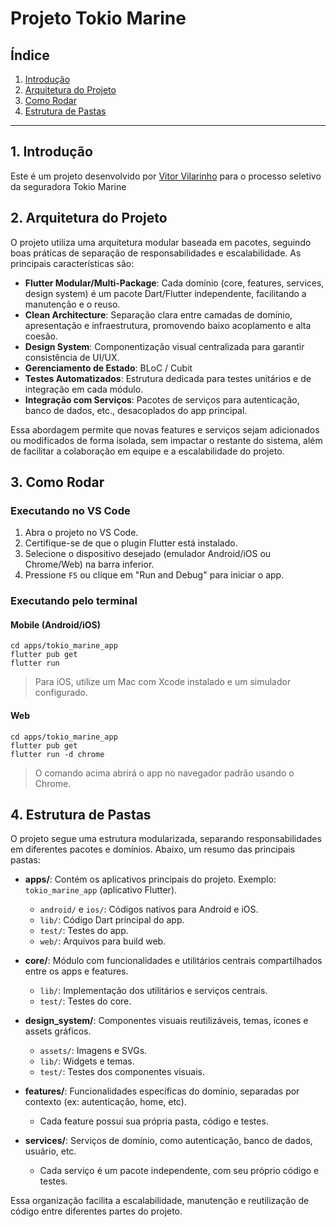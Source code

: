 
# Projeto Tokio Marine

## Índice

1. [Introdução](#1-introdução)
2. [Arquitetura do Projeto](#2-arquitetura-do-projeto)
3. [Como Rodar](#3-como-rodar)
4. [Estrutura de Pastas](#4-estrutura-de-pastas)

---

## 1. Introdução
Este é um projeto desenvolvido por [Vitor Vilarinho](https://github.com/vitorvilarinho) para o processo seletivo da seguradora Tokio Marine 

## 2. Arquitetura do Projeto
O projeto utiliza uma arquitetura modular baseada em pacotes, seguindo boas práticas de separação de responsabilidades e escalabilidade. As principais características são:

- **Flutter Modular/Multi-Package**: Cada domínio (core, features, services, design system) é um pacote Dart/Flutter independente, facilitando a manutenção e o reuso.
- **Clean Architecture**: Separação clara entre camadas de domínio, apresentação e infraestrutura, promovendo baixo acoplamento e alta coesão.
- **Design System**: Componentização visual centralizada para garantir consistência de UI/UX.
- **Gerenciamento de Estado**: BLoC / Cubit
- **Testes Automatizados**: Estrutura dedicada para testes unitários e de integração em cada módulo.
- **Integração com Serviços**: Pacotes de serviços para autenticação, banco de dados, etc., desacoplados do app principal.

Essa abordagem permite que novas features e serviços sejam adicionados ou modificados de forma isolada, sem impactar o restante do sistema, além de facilitar a colaboração em equipe e a escalabilidade do projeto.

## 3. Como Rodar
### Executando no VS Code

1. Abra o projeto no VS Code.
2. Certifique-se de que o plugin Flutter está instalado.
3. Selecione o dispositivo desejado (emulador Android/iOS ou Chrome/Web) na barra inferior.
4. Pressione `F5` ou clique em "Run and Debug" para iniciar o app.

### Executando pelo terminal

#### Mobile (Android/iOS)
```
cd apps/tokio_marine_app
flutter pub get
flutter run
```
> Para iOS, utilize um Mac com Xcode instalado e um simulador configurado.

#### Web
```
cd apps/tokio_marine_app
flutter pub get
flutter run -d chrome
```
> O comando acima abrirá o app no navegador padrão usando o Chrome.

## 4. Estrutura de Pastas
O projeto segue uma estrutura modularizada, separando responsabilidades em diferentes pacotes e domínios. Abaixo, um resumo das principais pastas:

- **apps/**: Contém os aplicativos principais do projeto. Exemplo: `tokio_marine_app` (aplicativo Flutter).
  - `android/` e `ios/`: Códigos nativos para Android e iOS.
  - `lib/`: Código Dart principal do app.
  - `test/`: Testes do app.
  - `web/`: Arquivos para build web.

- **core/**: Módulo com funcionalidades e utilitários centrais compartilhados entre os apps e features.
  - `lib/`: Implementação dos utilitários e serviços centrais.
  - `test/`: Testes do core.

- **design_system/**: Componentes visuais reutilizáveis, temas, ícones e assets gráficos.
  - `assets/`: Imagens e SVGs.
  - `lib/`: Widgets e temas.
  - `test/`: Testes dos componentes visuais.

- **features/**: Funcionalidades específicas do domínio, separadas por contexto (ex: autenticação, home, etc).
  - Cada feature possui sua própria pasta, código e testes.

- **services/**: Serviços de domínio, como autenticação, banco de dados, usuário, etc.
  - Cada serviço é um pacote independente, com seu próprio código e testes.

Essa organização facilita a escalabilidade, manutenção e reutilização de código entre diferentes partes do projeto.


